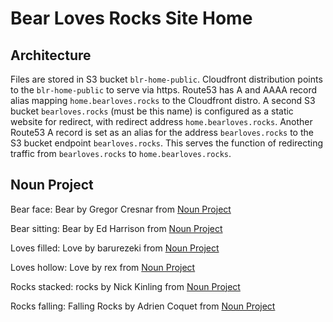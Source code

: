 # Bear Loves Rocks Site Home

## Architecture
Files are stored in S3 bucket `blr-home-public`. Cloudfront distribution points to the `blr-home-public` to serve via https. Route53 has A and AAAA record alias mapping `home.bearloves.rocks` to the Cloudfront distro. A second S3 bucket `bearloves.rocks` (must be this name) is configured as a static website for redirect, with redirect address `home.bearloves.rocks`. Another Route53 A record is set as an alias for the address `bearloves.rocks` to the S3 bucket endpoint `bearloves.rocks`. This serves the function of redirecting traffic from `bearloves.rocks` to `home.bearloves.rocks`.
## Noun Project

Bear face: Bear by Gregor Cresnar from <a href="https://thenounproject.com/browse/icons/term/bear/" target="_blank" title="Bear Icons">Noun Project</a>

Bear sitting: Bear by Ed Harrison from <a href="https://thenounproject.com/browse/icons/term/bear/" target="_blank" title="Bear Icons">Noun Project</a>

Loves filled: Love by barurezeki from <a href="https://thenounproject.com/browse/icons/term/love/" target="_blank" title="Love Icons">Noun Project</a>

Loves hollow: Love by rex from <a href="https://thenounproject.com/browse/icons/term/love/" target="_blank" title="Love Icons">Noun Project</a>

Rocks stacked: rocks by Nick Kinling from <a href="https://thenounproject.com/browse/icons/term/rocks/" target="_blank" title="rocks Icons">Noun Project</a>

Rocks falling: Falling Rocks by Adrien Coquet from <a href="https://thenounproject.com/browse/icons/term/falling-rocks/" target="_blank" title="Falling Rocks Icons">Noun Project</a>
